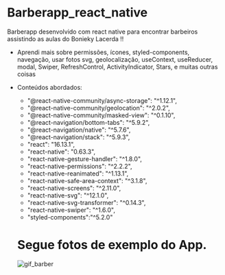 # Barberapp_react_native
Barberapp desenvolvido com react native para encontrar barbeiros assistindo as aulas do Bonieky Lacerda !!

- Aprendi mais sobre permissões, ícones, styled-components, navegação, usar fotos svg, geolocalização, useContext, useReducer, modal, Swiper, RefreshControl, ActivityIndicator, Stars, e muitas outras coisas

- Conteúdos abordados:
  -  "@react-native-community/async-storage": "^1.12.1",
  -  "@react-native-community/geolocation": "^2.0.2",
  -  "@react-native-community/masked-view": "^0.1.10",
  -  "@react-navigation/bottom-tabs": "^5.9.2",
  -  "@react-navigation/native": "^5.7.6",
  -  "@react-navigation/stack": "^5.9.3",
  -  "react": "16.13.1",
  -  "react-native": "0.63.3",
  -  "react-native-gesture-handler": "^1.8.0",
  -  "react-native-permissions": "^2.2.2",
  -  "react-native-reanimated": "^1.13.1",
  -  "react-native-safe-area-context": "^3.1.8",
  -  "react-native-screens": "^2.11.0",
  -  "react-native-svg": "^12.1.0",
  -  "react-native-svg-transformer": "^0.14.3",
  -  "react-native-swiper": "^1.6.0",
  -  "styled-components":"^5.2.0"
    
  #  Segue fotos de exemplo do App.
	
	
    ![gif_barber](https://user-images.githubusercontent.com/57158431/98112713-588a3880-1e81-11eb-8bca-778433eab7d6.gif)

